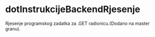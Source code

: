 # dotInstrukcijeBackendRjesenje
Rjesenje programskog zadatka za .GET radionicu.(Dodano na master granu).
